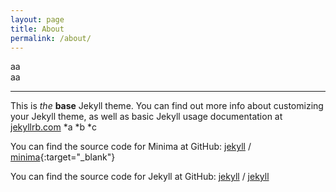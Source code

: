 ```yaml
---
layout: page
title: About
permalink: /about/
---
```


aa  
aa
___
This is *the*
**base**
Jekyll theme. You can find out more info about customizing your Jekyll theme, as well as basic Jekyll usage documentation at [jekyllrb.com](https://jekyllrb.com/)
*a
*b
*c

You can find the source code for Minima at GitHub:
[jekyll][jekyll-organization] /
[minima](https://github.com/jekyll/minima){:target="_blank"}

You can find the source code for Jekyll at GitHub:
[jekyll][jekyll-organization] /
[jekyll](https://github.com/jekyll/jekyll)


[jekyll-organization]: https://github.com/jekyll
